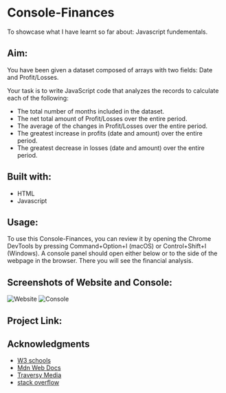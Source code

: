 # Console-Finances
To showcase what I have learnt so far about: Javascript fundementals.

## Aim:
You have been given a dataset composed of arrays with two fields: Date and Profit/Losses.

Your task is to write JavaScript code that analyzes the records to calculate each of the following:

* The total number of months included in the dataset.
* The net total amount of Profit/Losses over the entire period.
* The average of the changes in Profit/Losses over the entire period.
* The greatest increase in profits (date and amount) over the entire period.
* The greatest decrease in losses (date and amount) over the entire period.

## Built with:
* HTML
* Javascript

## Usage:
To use this Console-Finances, you can review it by opening the Chrome DevTools by pressing Command+Option+I (macOS) or Control+Shift+I (Windows). A console panel should open either below or to the side of the webpage in the browser. There you will see the financial analysis.

## Screenshots of Website and Console:
![Website](https://user-images.githubusercontent.com/97250633/225021429-06fd40e6-4512-4b5d-9645-f106541970cc.png)
![Console](https://user-images.githubusercontent.com/97250633/225021465-4cefcead-07ea-4963-92a0-c3995453b29d.png)

## Project Link:

## Acknowledgments
* [W3 schools](https://www.w3schools.com/js/default.asp)
* [Mdn Web Docs](https://developer.mozilla.org/en-US/docs/Web/JavaScript)
* [Traversy Media](https://www.youtube.com/watch?v=hdI2bqOjy3c&t=387s)
* [stack overflow](https://stackoverflow.com/)
